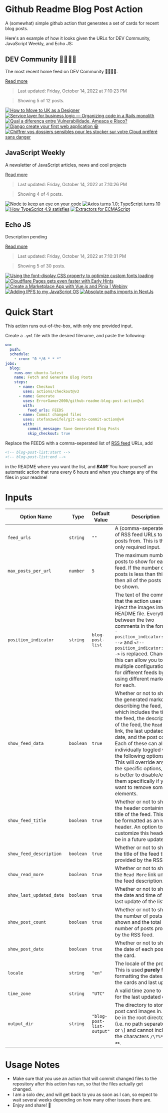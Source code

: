 # Github Readme Blog Post Action

A (somewhat) simple github action that generates a set of cards for recent blog posts.

Here's an example of how it looks given the URLs for DEV Community, JavaScript Weekly, and Echo JS:

<!-- post-list:start -->
## DEV Community 👩‍💻👨‍💻

The most recent home feed on DEV Community 👩‍💻👨‍💻.

[Read more](https://dev.to)
> Last updated: Friday, October 14, 2022 at 7:10:23 PM

> Showing 5 of 12 posts.

[![How to Move to UK as a Designer](https://raw.githubusercontent.com/ErrorGamer2000/github-readme-blog-post-action/main/generated_files/DEV_Community_👩‍💻👨‍💻/How_to_Move_to_UK_as_a_Designer.svg)](https://dev.to/beetlehope/how-to-move-to-uk-as-a-designer-5h78)
[![Service layer for business logic — Organizing code in a Rails monolith](https://raw.githubusercontent.com/ErrorGamer2000/github-readme-blog-post-action/main/generated_files/DEV_Community_👩‍💻👨‍💻/Service_layer_for_business_logic_—_Organizing_code_in_a_Rails_monolith.svg)](https://dev.to/aha/service-layer-for-business-logic-organizing-code-in-a-rails-monolith-40cj)
[![Qual a diferença entre Vulnerabilidade, Ameaça e Risco?](https://raw.githubusercontent.com/ErrorGamer2000/github-readme-blog-post-action/main/generated_files/DEV_Community_👩‍💻👨‍💻/Qual_a_diferença_entre_Vulnerabilidade__Ameaça_e_Risco_.svg)](https://dev.to/gabogaldino/qual-a-diferenca-entre-vulnerabilidade-ameaca-e-risco-1ijn)
[![Django create your first web application 😀](https://raw.githubusercontent.com/ErrorGamer2000/github-readme-blog-post-action/main/generated_files/DEV_Community_👩‍💻👨‍💻/Django_create_your_first_web_application_😀.svg)](https://dev.to/umair313/django-create-your-first-web-application-2p48)
[![Chiffrer vos dossiers sensibles pour les stocker sur votre Cloud préféré sans danger](https://raw.githubusercontent.com/ErrorGamer2000/github-readme-blog-post-action/main/generated_files/DEV_Community_👩‍💻👨‍💻/Chiffrer_vos_dossiers_sensibles_pour_les_stocker_sur_votre_Cloud_préféré_sans_danger.svg)](https://dev.to/boutvalentin/chiffrer-vos-dossiers-sensibles-pour-les-stocker-sur-votre-cloud-prefere-sans-danger-3idc)


## JavaScript Weekly

A newsletter of JavaScript articles, news and cool projects

[Read more](https://javascriptweekly.com/)
> Last updated: Friday, October 14, 2022 at 7:10:26 PM

> Showing 4 of 4 posts.

[![Node to keep an eye on your code](https://raw.githubusercontent.com/ErrorGamer2000/github-readme-blog-post-action/main/generated_files/JavaScript_Weekly/Node_to_keep_an_eye_on_your_code.svg)](https://javascriptweekly.com/issues/610)
[![Axios turns 1.0; TypeScript turns 10](https://raw.githubusercontent.com/ErrorGamer2000/github-readme-blog-post-action/main/generated_files/JavaScript_Weekly/Axios_turns_1.0;_TypeScript_turns_10.svg)](https://javascriptweekly.com/issues/609)
[![How TypeScript 4.9 satisfies](https://raw.githubusercontent.com/ErrorGamer2000/github-readme-blog-post-action/main/generated_files/JavaScript_Weekly/How_TypeScript_4.9_satisfies.svg)](https://javascriptweekly.com/issues/608)
[![Extractors for ECMAScript](https://raw.githubusercontent.com/ErrorGamer2000/github-readme-blog-post-action/main/generated_files/JavaScript_Weekly/Extractors_for_ECMAScript.svg)](https://javascriptweekly.com/issues/607)


## Echo JS

Description pending

[Read more](
http://www.echojs.com
)
> Last updated: Friday, October 14, 2022 at 7:10:31 PM

> Showing 5 of 30 posts.

[![Using the font-display CSS property to optimize custom fonts loading](https://raw.githubusercontent.com/ErrorGamer2000/github-readme-blog-post-action/main/generated_files/_Echo_JS_/Using_the_font-display_CSS_property_to_optimize_custom_fonts_loading.svg)](http://www.js-craft.io/blog/using-the-font-display-css-property-to-optimize-custom-fonts-loading/)
[![
Cloudflare Pages gets even faster with Early Hints
](https://raw.githubusercontent.com/ErrorGamer2000/github-readme-blog-post-action/main/generated_files/_Echo_JS_/_Cloudflare_Pages_gets_even_faster_with_Early_Hints_.svg)](
https://blog.cloudflare.com/early-hints-on-cloudflare-pages/
)
[![Create a Marketplace App with Vue.js and Pinia | Webiny](https://raw.githubusercontent.com/ErrorGamer2000/github-readme-blog-post-action/main/generated_files/_Echo_JS_/Create_a_Marketplace_App_with_Vue.js_and_Pinia___Webiny.svg)](
https://www.webiny.com/blog/create-marketplace-app-vuejs-pinia-webiny-headless-cms
)
[![Adding IPFS to my JavaScript OS](https://raw.githubusercontent.com/ErrorGamer2000/github-readme-blog-post-action/main/generated_files/_Echo_JS_/Adding_IPFS_to_my_JavaScript_OS.svg)](https://dev.to/dustinbrett/adding-ipfs-to-my-javascript-os-14ag)
[![Absolute paths imports in NextJs](https://raw.githubusercontent.com/ErrorGamer2000/github-readme-blog-post-action/main/generated_files/_Echo_JS_/Absolute_paths_imports_in_NextJs.svg)](http://www.js-craft.io/blog/absolute-paths-imports-in-nextjs/)


<!-- post-list:end -->

# Quick Start

This action runs out-of-the-box, with only one provided input.

Create a `.yml` file with the desired filename, and paste the following:

```yml
on:
  push:
  schedule:
    - cron: "0 */6 * * *"
jobs:
  blog:
    runs-on: ubuntu-latest
    name: Fetch and Generate Blog Posts
    steps:
      - name: Checkout
        uses: actions/checkout@v3
      - name: Generate
        uses: ErrorGamer2000/github-readme-blog-post-action@v1
        with:
          feed_urls: FEEDS
      - name: Commit changed files
        uses: stefanzweifel/git-auto-commit-action@v4
        with:
          commit_message: Save Generated Blog Posts
          skip_checkout: true
```

Replace the FEEDS with a comma-seperated list of [RSS feed](https://rss.com/blog/how-do-rss-feeds-work/) URLs, add

```md
<!-- blog-post-list:start -->
<!-- blog-post-list:end -->
```

in the README where you want the list, and **_BAM!_** You have yourself an automatic action that runs every 6 hours and when you change any of the files in your readme!

# Inputs

<table>
  <thead>
    <tr>
      <th>Option Name</th>
      <th>Type</th>
      <th>Default Value</th>
      <th>Description</th>
    </tr>
  </thead>
  <tbody>
    <tr>
      <td><code>feed_urls</code></td>
      <td><code>string</code></td>
      <td><code>""</code></td>
      <td>A (comma-seperated) list of RSS feed URLs to load posts from. This is the only required input.</td>
    </tr>
    <tr>
      <td><code>max_posts_per_url</code></td>
      <td><code>number</code></td>
      <td><code>5</code></td>
      <td>The maximum number of posts to show for each feed. If the number of posts is less than this, then all of the posts will be shown.</td>
    </tr>
    <tr>
      <td><code>position_indicator</code></td>
      <td><code>string</code></td>
      <td><code>blog-post-list</code></td>
      <td>The text of the comments that the action uses to inject the images into the README file. Everything between the two comments in the form <code>&lt;!-- position_indicator:start --&gt;</code> and <code>&lt;!-- position_indicator:end --&gt;</code> is replaced. Changing this can allow you to use multiple configurations for different feeds by using different markers for each.</td>
    </tr>
    <tr>
      <td><code>show_feed_data</code></td>
      <td><code>boolean</code></td>
      <td><code>true</code></td>
      <td>Whether or not to show the generated markdown describing the feed, which includes the title of the feed, the description of the feed, the <code>Read More</code> link, the last updated date, and the post count. Each of these can also be individually toggled with the following options. This will override any of the specific options, so it is better to disable/enable them specifically if you want to remove some elements.</td>
    </tr>
    <tr>
      <td><code>show_feed_title</code></td>
      <td><code>boolean</code></td>
      <td><code>true</code></td>
      <td>Whether or not to show the header containing the title of the feed. This will be formatted as an <code>h2</code> header. An option to customize this header will be in a future update.</td>
    </tr>
    <tr>
      <td><code>show_feed_description</code></td>
      <td><code>boolean</code></td>
      <td><code>true</code></td>
      <td>Whether or not to show the title of the feed that is provided by the RSS feed.</td>
    </tr>
    <tr>
      <td><code>show_read_more</code></td>
      <td><code>boolean</code></td>
      <td><code>true</code></td>
      <td>Whether or not to show the <code>Read More</code> link under the feed description.</td>
    </tr>
    <tr>
      <td><code>show_last_updated_date</code></td>
      <td><code>boolean</code></td>
      <td><code>true</code></td>
      <td>Whether or not to show the date and time of the last update of the list.</td>
    </tr>
    <tr>
      <td><code>show_post_count</code></td>
      <td><code>boolean</code></td>
      <td><code>true</code></td>
      <td>Whether or not to show the number of posts shown and the total number of posts provided by the RSS feed.</td>
    </tr>
    <tr>
      <td><code>show_post_date</code></td>
      <td><code>boolean</code></td>
      <td><code>true</code></td>
      <td>Whether or not to show the date of each post on the card.</td>
    </tr>
    <tr>
      <td><code>locale</code></td>
      <td><code>string</code></td>
      <td><code>"en"</code></td>
      <td>The locale of the project. This is used <strong>purely</strong> for formatting the dates of the cards and last update.</td>
    </tr>
    <tr>
      <td><code>time_zone</code></td>
      <td><code>string</code></td>
      <td><code>"UTC"</code></td>
      <td>A valid time zone to use for the last updated date.</td>
    </tr>
    <tr>
      <td><code>output_dir</code></td>
      <td><code>string</code></td>
      <td><code>"blog-post-list-output"</code></td>
      <td>The directory to store the post card images in. Must be in the root directory (i.e. no path separators <code>/</code> or <code>\</code>) and cannot include the characters <code>/\?%*:|"&lt;&gt;</code>.</td>
    </tr>
<!--
    <tr>
      <td><code></code></td>
      <td><cde></cde></td>
      <td><code></code></td>
      <td></td>
    </tr>
-->
  </tbody>
</table>

# Usage Notes

- Make sure that you use an action that will commit changed files to the repository after this action has run, so that the files actually get changed.
- I am a solo dev, and will get back to you as soon as I can, so expect to wait several weeks depending on how many other issues there are.
- Enjoy and share! 🤗

